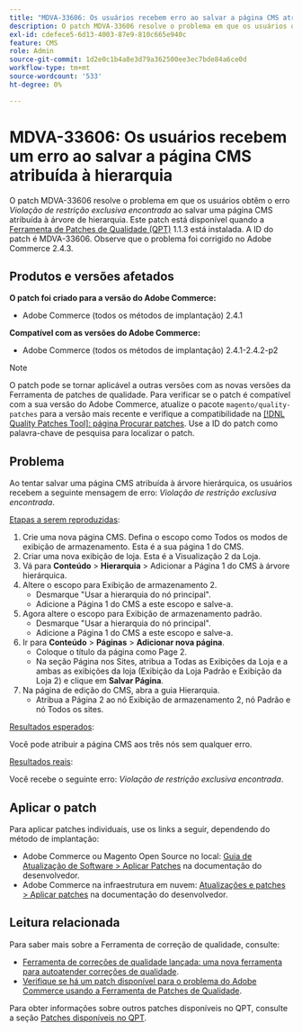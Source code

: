 ```yaml
---
title: "MDVA-33606: Os usuários recebem erro ao salvar a página CMS atribuída à hierarquia"
description: O patch MDVA-33606 resolve o problema em que os usuários obtêm o erro *Violação de restrição exclusiva encontrada* ao salvar uma página CMS atribuída à árvore de hierarquia. Este patch está disponível quando a [Ferramenta de correções de qualidade (QPT)](/help/announcements/adobe-commerce-announcements/magento-quality-patches-released-new-tool-to-self-serve-quality-patches.md) 1.1.3 está instalada. A ID do patch é MDVA-33606. Observe que o problema foi corrigido no Adobe Commerce 2.4.3.
exl-id: cdefece5-6d13-4003-87e9-810c665e940c
feature: CMS
role: Admin
source-git-commit: 1d2e0c1b4a8e3d79a362500ee3ec7bde84a6ce0d
workflow-type: tm+mt
source-wordcount: '533'
ht-degree: 0%

---
```


# MDVA-33606: Os usuários recebem um erro ao salvar a página CMS atribuída à hierarquia

O patch MDVA-33606 resolve o problema em que os usuários obtêm o erro *Violação de restrição exclusiva encontrada* ao salvar uma página CMS atribuída à árvore de hierarquia. Este patch está disponível quando a [Ferramenta de Patches de Qualidade (QPT)](/help/announcements/adobe-commerce-announcements/magento-quality-patches-released-new-tool-to-self-serve-quality-patches.md) 1.1.3 está instalada. A ID do patch é MDVA-33606. Observe que o problema foi corrigido no Adobe Commerce 2.4.3.

## Produtos e versões afetados

**O patch foi criado para a versão do Adobe Commerce:**

* Adobe Commerce (todos os métodos de implantação) 2.4.1

**Compatível com as versões do Adobe Commerce:**

* Adobe Commerce (todos os métodos de implantação) 2.4.1-2.4.2-p2

>[!NOTE]
>
>O patch pode se tornar aplicável a outras versões com as novas versões da Ferramenta de patches de qualidade. Para verificar se o patch é compatível com a sua versão do Adobe Commerce, atualize o pacote `magento/quality-patches` para a versão mais recente e verifique a compatibilidade na [[!DNL Quality Patches Tool]: página Procurar patches](https://devdocs.magento.com/quality-patches/tool.html#patch-grid). Use a ID do patch como palavra-chave de pesquisa para localizar o patch.

## Problema

Ao tentar salvar uma página CMS atribuída à árvore hierárquica, os usuários recebem a seguinte mensagem de erro: *Violação de restrição exclusiva encontrada*.

<u>Etapas a serem reproduzidas</u>:

1. Crie uma nova página CMS. Defina o escopo como Todos os modos de exibição de armazenamento. Esta é a sua página 1 do CMS.
1. Criar uma nova exibição de loja. Esta é a Visualização 2 da Loja.
1. Vá para **Conteúdo** > **Hierarquia** > Adicionar a Página 1 do CMS à árvore hierárquica.
1. Altere o escopo para Exibição de armazenamento 2.
   * Desmarque &quot;Usar a hierarquia do nó principal&quot;.
   * Adicione a Página 1 do CMS a este escopo e salve-a.
1. Agora altere o escopo para Exibição de armazenamento padrão.
   * Desmarque &quot;Usar a hierarquia do nó principal&quot;.
   * Adicione a Página 1 do CMS a este escopo e salve-a.
1. Ir para **Conteúdo** > **Páginas** > **Adicionar nova página**.
   * Coloque o título da página como Page 2.
   * Na seção Página nos Sites, atribua a Todas as Exibições da Loja e a ambas as exibições da loja (Exibição da Loja Padrão e Exibição da Loja 2) e clique em **Salvar Página**.
1. Na página de edição do CMS, abra a guia Hierarquia.
   * Atribua a Página 2 ao nó Exibição de armazenamento 2, nó Padrão e nó Todos os sites.

<u>Resultados esperados</u>:

Você pode atribuir a página CMS aos três nós sem qualquer erro.

<u>Resultados reais</u>:

Você recebe o seguinte erro: *Violação de restrição exclusiva encontrada*.

## Aplicar o patch

Para aplicar patches individuais, use os links a seguir, dependendo do método de implantação:

* Adobe Commerce ou Magento Open Source no local: [Guia de Atualização de Software > Aplicar Patches](https://devdocs.magento.com/guides/v2.4/comp-mgr/patching/mqp.html) na documentação do desenvolvedor.
* Adobe Commerce na infraestrutura em nuvem: [Atualizações e patches > Aplicar patches](https://devdocs.magento.com/cloud/project/project-patch.html) na documentação do desenvolvedor.

## Leitura relacionada

Para saber mais sobre a Ferramenta de correção de qualidade, consulte:

* [Ferramenta de correções de qualidade lançada: uma nova ferramenta para autoatender correções de qualidade](/help/announcements/adobe-commerce-announcements/magento-quality-patches-released-new-tool-to-self-serve-quality-patches.md).
* [Verifique se há um patch disponível para o problema do Adobe Commerce usando a Ferramenta de Patches de Qualidade](/help/support-tools/patches-available-in-qpt-tool/check-patch-for-magento-issue-with-magento-quality-patches.md).

Para obter informações sobre outros patches disponíveis no QPT, consulte a seção [Patches disponíveis no QPT](https://support.magento.com/hc/en-us/sections/360010506631-Patches-available-in-MQP-tool-).
